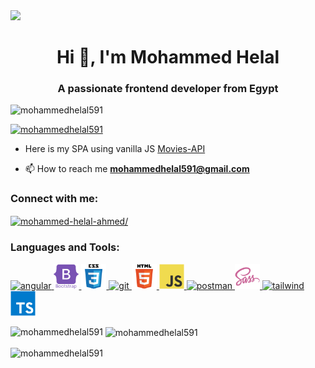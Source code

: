 <img src="[https://photos.google.com/photo/AF1QipPTahRNBsmASFf_iKYafWYD-m-Aq5hDbPpWo2yo](https://lh3.googleusercontent.com/sPuy9mqKUbeoagn_Tl1DS9PNxzn312iNoaSLKZ3gRZqHMPsIlWC_a3_5o7DHD7EuH1QNQzM8s2WcJTmX_SPYkqa5JIKA5-K9s9myS_6C48mxZ5wRynzc56w6eV0YF5dnJj9F4f6LsfMGAWUATk0RfhHqnS--19nMDIoSuq5s9Q_1BypDOzO7nYVG1_rdDdRghBPEy9vpdUKg-xQiWm8BLBI1XG6npf0OGgDWJv0W4FoJOh83ryyBej8OGNI1I5ie3NAxdrD0CZN77-508cYOSsBBmpXyafUMCukxj6uW1Iyv3jNrvK5YTu_hDlmXufmgH3l9w5eL8JIOaN-wm9YGL0fB_tXxbRt1Ik0x1sENDMvLSr8UhhdZnqRazYWcQEXNsu0PmDEQihUg7B8IfScwunW-Zwp5XtWGKDmIydSsZLBCdyX_JF_Px8l4aR_EWCa2oeS2uluY4X92uUq0bkoH_-x8t5zZiJnayXZ8agHVDU3vsvy48OARDlN1qenZthFrntMdCgrLhjcMk1Rudbg-MPmn28VByudFburXCsqJcssqi1vlOMKbTz-1mY-fxDbplYvZgkeyNYtIEyATAggNqdxX5XMlEs8QkK2ExlOJpzL2yam5zIHaq_hv2iWKfdoCBUsZh3GwJTC6fByRqRvFyld1Ms74KBU2ORNw85YfT7RNTlO7eLia9WKscA7kgw1PHWeXP3IeOafNG9CvyjnYWMayuSdfX40UOym1DURuO8hp9spzbzyqCgr0bWk=w568-h757-no?authuser=0)">

<h1 align="center">Hi 👋, I'm Mohammed Helal</h1>
<h3 align="center">A passionate frontend developer from Egypt</h3>

<p align="left"> <img src="https://komarev.com/ghpvc/?username=mohammedhelal591&label=Profile%20views&color=0e75b6&style=flat" alt="mohammedhelal591" /> </p>

<p align="left"> <a href="https://github.com/ryo-ma/github-profile-trophy"><img src="https://github-profile-trophy.vercel.app/?username=mohammedhelal591" alt="mohammedhelal591" /></a> </p>

- Here is my SPA using vanilla JS [Movies-API](https://mohammedhelal591.github.io/tmdb.github.io/)

- 📫 How to reach me **mohammedhelal591@gmail.com**

<h3 align="left">Connect with me:</h3>
<p align="left">
<a href="https://linkedin.com/in/mohammed-helal-ahmed/" target="blank"><img align="center" src="https://raw.githubusercontent.com/rahuldkjain/github-profile-readme-generator/master/src/images/icons/Social/linked-in-alt.svg" alt="mohammed-helal-ahmed/" height="30" width="40" /></a>
</p>

<h3 align="left">Languages and Tools:</h3>
<p align="left"> <a href="https://angular.io" target="_blank" rel="noreferrer"> <img src="https://angular.io/assets/images/logos/angular/angular.svg" alt="angular" width="40" height="40"/> </a> <a href="https://getbootstrap.com" target="_blank" rel="noreferrer"> <img src="https://raw.githubusercontent.com/devicons/devicon/master/icons/bootstrap/bootstrap-plain-wordmark.svg" alt="bootstrap" width="40" height="40"/> </a> <a href="https://www.w3schools.com/css/" target="_blank" rel="noreferrer"> <img src="https://raw.githubusercontent.com/devicons/devicon/master/icons/css3/css3-original-wordmark.svg" alt="css3" width="40" height="40"/> </a> <a href="https://git-scm.com/" target="_blank" rel="noreferrer"> <img src="https://www.vectorlogo.zone/logos/git-scm/git-scm-icon.svg" alt="git" width="40" height="40"/> </a> <a href="https://www.w3.org/html/" target="_blank" rel="noreferrer"> <img src="https://raw.githubusercontent.com/devicons/devicon/master/icons/html5/html5-original-wordmark.svg" alt="html5" width="40" height="40"/> </a> <a href="https://developer.mozilla.org/en-US/docs/Web/JavaScript" target="_blank" rel="noreferrer"> <img src="https://raw.githubusercontent.com/devicons/devicon/master/icons/javascript/javascript-original.svg" alt="javascript" width="40" height="40"/> </a> <a href="https://postman.com" target="_blank" rel="noreferrer"> <img src="https://www.vectorlogo.zone/logos/getpostman/getpostman-icon.svg" alt="postman" width="40" height="40"/> </a> <a href="https://sass-lang.com" target="_blank" rel="noreferrer"> <img src="https://raw.githubusercontent.com/devicons/devicon/master/icons/sass/sass-original.svg" alt="sass" width="40" height="40"/> </a> <a href="https://tailwindcss.com/" target="_blank" rel="noreferrer"> <img src="https://www.vectorlogo.zone/logos/tailwindcss/tailwindcss-icon.svg" alt="tailwind" width="40" height="40"/> </a> <a href="https://www.typescriptlang.org/" target="_blank" rel="noreferrer"> <img src="https://raw.githubusercontent.com/devicons/devicon/master/icons/typescript/typescript-original.svg" alt="typescript" width="40" height="40"/> </a> </p>

<p><img align="left" src="https://github-readme-stats.vercel.app/api/top-langs?username=mohammedhelal591&show_icons=true&locale=en&layout=compact" alt="mohammedhelal591" /></p>

<p>&nbsp;<img align="center" src="https://github-readme-stats.vercel.app/api?username=mohammedhelal591&show_icons=true&locale=en" alt="mohammedhelal591" /></p>

<p><img align="center" src="https://github-readme-streak-stats.herokuapp.com/?user=mohammedhelal591&" alt="mohammedhelal591" /></p>
